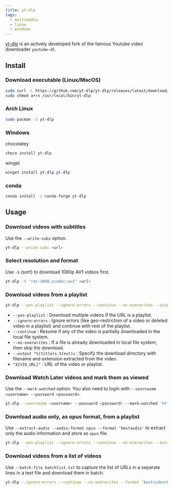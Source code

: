 ```yaml
---
title: yt-dlp
tags:
  - multimedia
  - linux
  - windows
---
```


[yt-dlp](https://github.com/yt-dlp/yt-dlp) is an actively developed fork of the famous Youtube video downloader `youtube-dl`.

## Install

### Download executable (Linux/MacOS)

```sh
sudo curl -L https://github.com/yt-dlp/yt-dlp/releases/latest/download/yt-dlp -o /usr/local/bin/yt-dlp
sudo chmod a+rx /usr/local/bin/yt-dlp
```

### Arch Linux

```sh
sudo pacman -S yt-dlp
```

### Windows

chocolatey

```powershell
choco install yt-dlp
```

winget

```powershell
winget install yt-dlp.yt-dlp
```

### conda

```sh
conda install -c conda-forge yt-dlp
```

## Usage

### Download videos with subtitles

Use the `--write-subs` option.

```sh
yt-dlp --write-subs <url>
```

### Select resolution and format

Use `-S` (sort) to download 1080p AV1 videos first.

```sh
yt-dlp -S "res:1080,vcodec:av1" <url>
```

### Download videos from a playlist

```sh
yt-dlp --yes-playlist --ignore-errors --continue --no-overwrites --output "%(title)s.%(ext)s" <playlist_url>
```

- `--yes-playlist` : Download multiple videos if the URL is a playlist.
- `--ignore-errors` : Ignore errors (like geo-restriction of a video or deleted video in a playlist) and continue with rest of the playlist.
- `--continue` : Resume if any of the video is partially downloaded in the local file system.
- `--no-overwrites` : If a file is already downloaded in local file system, then skip the download.
- `--output "%(title)s.%(ext)s` : Specify the download directory with filename and extension extracted from the video.
- `"${VID_URL}"` : URL of the video or playlist.

### Download Watch Later videos and mark them as viewed

Use the `--mark-watched` option. You also need to login with `--usernasme <username> --password <password>`.

```sh
yt-dlp --usernasme <username> --password <password> --mark-watched 'https://www.youtube.com/playlist?list=WL'
```

### Download audio only, as opus format, from a playlist

Use `--extract-audio --audio-format opus --format 'bestaudio'` to extract only the audio information and store as `opus` file.

```sh
yt-dlp --yes-playlist --ignore-errors --continue --no-overwrites --extract-audio --audio-format opus --format 'bestaudio' --output "%(title)s.%(ext)s" "${URL}"
```

### Download videos from a list of videos

Use `--batch-file batchlist.txt` to capture the list of URLs in a separate lines in a text file and download them in batch.

```sh
yt-dlp --ignore-errors --continue --no-overwrites --format 'bestvideo+bestaudio' --batch-file batchlist.txt --output "%(title)s.%(ext)s"
```

